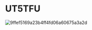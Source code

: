 # UT5TFU
![9ffef5169a23b4ff4fd06a60675a3a2d](https://github.com/NicoLorenzo1/UT5TFU/assets/88661584/4e7b1813-35ab-490b-9363-d761f850bd4b)

